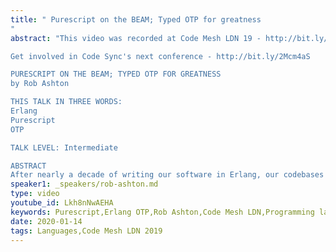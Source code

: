 ```yaml
---
title: " Purescript on the BEAM; Typed OTP for greatness
"
abstract: "This video was recorded at Code Mesh LDN 19 - http://bit.ly/37xc3Nr

Get involved in Code Sync's next conference - http://bit.ly/2Mcm4aS 

PURESCRIPT ON THE BEAM; TYPED OTP FOR GREATNESS
by Rob Ashton

THIS TALK IN THREE WORDS:
Erlang
Purescript
OTP

TALK LEVEL: Intermediate

ABSTRACT
After nearly a decade of writing our software in Erlang, our codebases have started getting unwieldy despite our best efforts to manage this through other disciplinary methods. (That and dialyzer, but there are limits!)"
speaker1: _speakers/rob-ashton.md
type: video
youtube_id: Lkh8nNwAEHA
keywords: Purescript,Erlang OTP,Rob Ashton,Code Mesh LDN,Programming languages,Purerl
date: 2020-01-14
tags: Languages,Code Mesh LDN 2019
---
```


